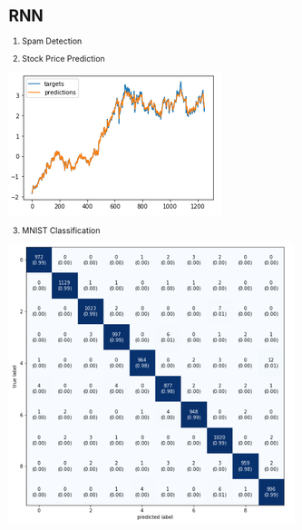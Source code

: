 # RNN

1. Spam Detection

2. Stock Price Prediction

![image](stock.PNG)

3. MNIST Classification

![image](mnist.PNG)
